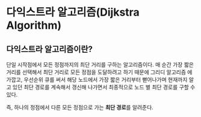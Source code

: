 # 다익스트라 알고리즘(Dijkstra Algorithm)

## 다익스트라 알고리즘이란?
단일 시작점에서 모든 정점까지의 최단 거리를 구하는 알고리즘이다.
매 순간 가장 짧은 거리를 선택해서 최단 거리로 모든 정점을 도달하려고 하기 때문에 그리디 알고리즘 에 가깝고, 우선순위 큐를 써서 해당 노드에서 가장 짧은 거리부터 뻗어나가며 현재까지 알고 있던 최단 경로를 계속해서 갱신해 나가면서 최종적으로 노드 별 최단 경로를 구할 수 있다.

즉, 하나의 정점에서 다른 모든 정점으로 가는 **최단 경로**를 알려준다.

